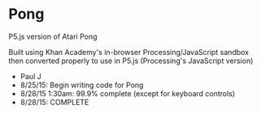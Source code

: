 # Pong
P5.js version of Atari Pong

Built using Khan Academy's in-browser Processing/JavaScript sandbox
then converted properly to use in P5.js (Processing's JavaScript version)

 * Paul J
 * 8/25/15: Begin writing code for Pong
 * 8/28/15 1:30am: 99.9% complete (except for keyboard controls)
 * 8/28/15: COMPLETE
